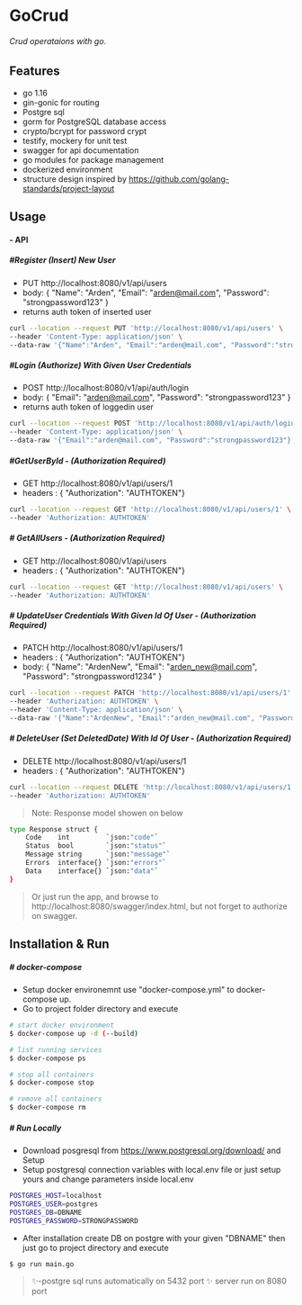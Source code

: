 # GoCrud
###### Crud operataions with go.

## Features

- go 1.16
- gin-gonic for routing
- Postgre sql
- gorm for PostgreSQL database access
- crypto/bcrypt for password crypt
- testify, mockery for unit test
- swagger for api documentation
- go modules for package management
- dockerized environment
- structure design inspired by https://github.com/golang-standards/project-layout

## Usage

####  - API

##### #Register (Insert) New User
- PUT http://localhost:8080/v1/api/users
- body:  { "Name": "Arden", "Email": "arden@mail.com", "Password": "strongpassword123" }
- returns auth token of inserted user
```sh
curl --location --request PUT 'http://localhost:8080/v1/api/users' \
--header 'Content-Type: application/json' \
--data-raw '{"Name":"Arden", "Email":"arden@mail.com", "Password":"strongpassword123"}'
```

##### #Login (Authorize) With Given User Credentials
- POST http://localhost:8080/v1/api/auth/login
- body:  { "Email": "arden@mail.com", "Password": "strongpassword123" }
- returns auth token of loggedin user
```sh
curl --location --request POST 'http://localhost:8080/v1/api/auth/login' \
--header 'Content-Type: application/json' \
--data-raw '{"Email":"arden@mail.com", "Password":"strongpassword123"}'
```

##### #GetUserById - (Authorization Required)
- GET http://localhost:8080/v1/api/users/1 
- headers : { "Authorization": "AUTHTOKEN"}
```sh
curl --location --request GET 'http://localhost:8080/v1/api/users/1' \
--header 'Authorization: AUTHTOKEN'
```

##### # GetAllUsers - (Authorization Required)
- GET http://localhost:8080/v1/api/users
- headers : { "Authorization": "AUTHTOKEN"}
```sh
curl --location --request GET 'http://localhost:8080/v1/api/users' \
--header 'Authorization: AUTHTOKEN'
```

##### # UpdateUser Credentials With Given Id Of User - (Authorization Required)
- PATCH http://localhost:8080/v1/api/users/1
- headers : { "Authorization": "AUTHTOKEN"}
- body:  { "Name": "ArdenNew", "Email": "arden_new@mail.com", "Password": "strongpassword1234" }
```sh
curl --location --request PATCH 'http://localhost:8080/v1/api/users/1' \
--header 'Authorization: AUTHTOKEN' \
--header 'Content-Type: application/json' \
--data-raw '{"Name":"ArdenNew", "Email":"arden_new@mail.com", "Password":"strongpassword1234"}'
```

##### # DeleteUser (Set DeletedDate) With Id Of User - (Authorization Required)
- DELETE http://localhost:8080/v1/api/users/1
- headers : { "Authorization": "AUTHTOKEN"}
```sh
curl --location --request DELETE 'http://localhost:8080/v1/api/users/1' \
--header 'Authorization: AUTHTOKEN'
```

>  Note: Response model showen on below
```sh
type Response struct {
	Code    int         `json:"code"`
	Status  bool        `json:"status"`
	Message string      `json:"message"`
	Errors  interface{} `json:"errors"`
	Data    interface{} `json:"data"`
}
```
> Or just run the app, and browse to http://localhost:8080/swagger/index.html, but not forget to authorize on swagger.

## Installation & Run

##### # docker-compose
- Setup docker environemnt use "docker-compose.yml" to docker-compose up.
- Go to project folder directory and execute
```sh
# start docker environment
$ docker-compose up -d (--build)

# list running services
$ docker-compose ps

# stop all containers
$ docker-compose stop

# remove all containers
$ docker-compose rm
```

##### # Run Locally

- Download posgresql from https://www.postgresql.org/download/ and Setup
- Setup postgresql connection variables with local.env file or just setup yours and change parameters inside local.env
```sh
POSTGRES_HOST=localhost
POSTGRES_USER=postgres
POSTGRES_DB=DBNAME
POSTGRES_PASSWORD=STRONGPASSWORD
```

- After installation create DB on postgre with your given "DBNAME" then just go to project directory and execute
```sh
$ go run main.go
```

> ✨-postgre sql runs automatically on 5432 port
> ✨ server run on 8080 port